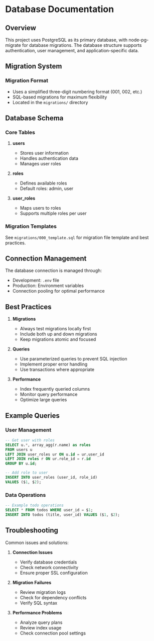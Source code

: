 # Database Documentation

## Overview
This project uses PostgreSQL as its primary database, with node-pg-migrate for database migrations. The database structure supports authentication, user management, and application-specific data.

## Migration System

### Migration Format
- Uses a simplified three-digit numbering format (001, 002, etc.)
- SQL-based migrations for maximum flexibility
- Located in the `migrations/` directory

## Database Schema

### Core Tables

1. **users**
   - Stores user information
   - Handles authentication data
   - Manages user roles

2. **roles**
   - Defines available roles
   - Default roles: admin, user

3. **user_roles**
   - Maps users to roles
   - Supports multiple roles per user

### Migration Templates

See `migrations/000_template.sql` for migration file template and best practices.

## Connection Management

The database connection is managed through:
- Development: `.env` file
- Production: Environment variables
- Connection pooling for optimal performance

## Best Practices

1. **Migrations**
   - Always test migrations locally first
   - Include both up and down migrations
   - Keep migrations atomic and focused

2. **Queries**
   - Use parameterized queries to prevent SQL injection
   - Implement proper error handling
   - Use transactions where appropriate

3. **Performance**
   - Index frequently queried columns
   - Monitor query performance
   - Optimize large queries

## Example Queries

### User Management
```sql
-- Get user with roles
SELECT u.*, array_agg(r.name) as roles
FROM users u
LEFT JOIN user_roles ur ON u.id = ur.user_id
LEFT JOIN roles r ON ur.role_id = r.id
GROUP BY u.id;

-- Add role to user
INSERT INTO user_roles (user_id, role_id)
VALUES ($1, $2);
```

### Data Operations
```sql
-- Example todo operations
SELECT * FROM todos WHERE user_id = $1;
INSERT INTO todos (title, user_id) VALUES ($1, $2);
```

## Troubleshooting

Common issues and solutions:

1. **Connection Issues**
   - Verify database credentials
   - Check network connectivity
   - Ensure proper SSL configuration

2. **Migration Failures**
   - Review migration logs
   - Check for dependency conflicts
   - Verify SQL syntax

3. **Performance Problems**
   - Analyze query plans
   - Review index usage
   - Check connection pool settings

